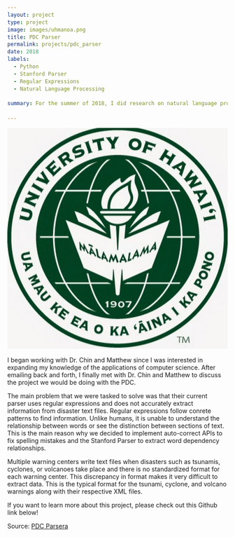 ```yaml
---
layout: project
type: project
image: images/uhmanoa.png
title: PDC Parser
permalink: projects/pdc_parser
date: 2018
labels:
  - Python
  - Stanford Parser
  - Regular Expressions
  - Natural Language Processing

summary: For the summer of 2018, I did research on natural language processing with Dr. David Chin from the University of Hawaii at Manoa and Matthew Lee from the University of Rochester. On the request of the Pacific Disaster center (PDC), we worked to implement a Natural Language Processing solution to better summarize information from unstandardized disaster data from events such as volcanoes, tsunamis, and cyclones.

---
```

<img class class="ui medium right floated rounded image" src="../images/uhmanoa.png">

I began working with Dr. Chin and Matthew since I was interested in expanding my knowledge of the applications of computer science. After emailing back and forth, I finally met with Dr. Chin and Matthew to discuss the project we would be doing with the PDC. 

The main problem that we were tasked to solve was that their current parser uses regular expressions and does not accurately extract information from disaster text files. Regular expressions follow conrete patterns to find information. Unlike humans, it is unable to understand the relationship between words or see the distinction between sections of text. This is the main reason why we decided to implement auto-correct APIs to fix spelling mistakes and the Stanford Parser to extract word dependency relationships.

Multiple warning centers write text files when disasters such as tsunamis, cyclones, or volcanoes take place and there is no standardized format for each warning center. This discrepancy in format makes it very difficult to extract data. This is the typical format for the tsunami, cyclone, and volcano warnings along with their respective XML files.


If you want to learn more about this project, please check out this Github link below!

Source: <a href="https://github.com/fpang0502/nlp_project"><i class="large github icon"></i>PDC Parsera</a>
